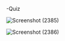 -Quiz

![Screenshot (2385)](https://user-images.githubusercontent.com/91931504/181200256-21c04e8b-ed4d-4c35-8b50-5526e865321b.png)

![Screenshot (2386)](https://user-images.githubusercontent.com/91931504/181200283-eb9b9d35-3773-45a2-83e7-309537609392.png)

